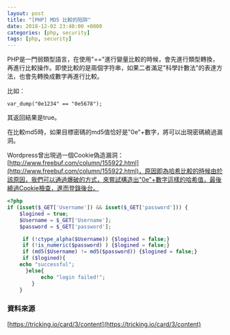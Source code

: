 ```yaml
---
layout: post                          
title: "[PHP] MD5 比較的陷阱"                   
date: 2018-12-02 23:40:00 +0800       
categories: [php, security]         
tags: [php, security]                     
---
```


PHP是一門弱類型語言，在使用"=="進行變量比較的時候，會先進行類型轉換，再進行比較操作。即使比較的是兩個字符串，如果二者滿足"科學計數法"的表達方法，也會先轉換成數字再進行比較。

比如：

`var_dump("0e1234" == "0e5678");`

其返回結果是true。

在比較md5時，如果目標密碼的md5值恰好是"0e"+數字，將可以出現密碼繞過漏洞。

Wordpress曾出現過一個Cookie偽造漏洞：[http://www.freebuf.com/column/155922.html](http://www.freebuf.com/column/155922.html)，原因即為哈希比較的時候由於該原因，我們可以通過爆破的方式，來嘗試構造出"0e"+數字這樣的哈希值，最後繞過Cookie檢查，進而登錄後台。


```php
<?php
if (isset($_GET['Username']) && isset($_GET['password'])) {
    $logined = true;
    $Username = $_GET['Username'];
    $password = $_GET['password'];

     if (!ctype_alpha($Username)) {$logined = false;}
     if (!is_numeric($password) ) {$logined = false;}
     if (md5($Username) != md5($password)) {$logined = false;}
     if ($logined){
    echo "successful";
      }else{
           echo "login failed!";
        }
    }
```

### **資料來源**
[https://tricking.io/card/3/content](https://tricking.io/card/3/content)
